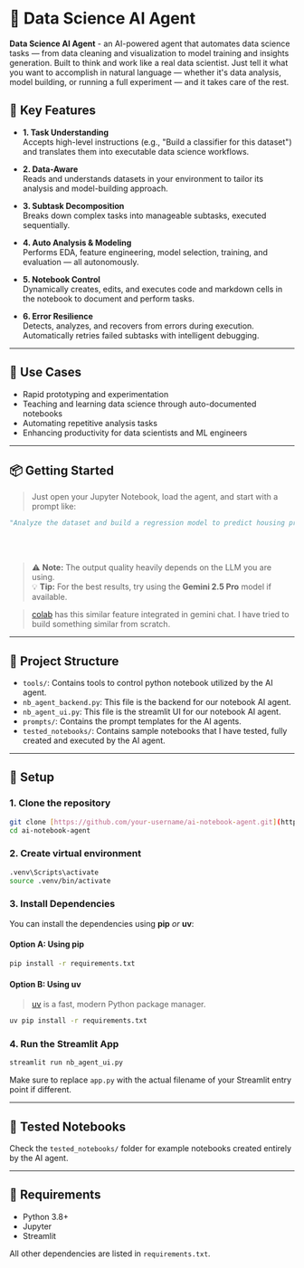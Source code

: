 # 🧠 Data Science AI Agent

**Data Science AI Agent** - an AI-powered agent that automates data science tasks — from data cleaning and visualization to model training and insights generation. Built to think and work like a real data scientist. Just tell it what you want to accomplish in natural language — whether it's data analysis, model building, or running a full experiment — and it takes care of the rest.


## 🚀 Key Features

- **1. Task Understanding**  
  Accepts high-level instructions (e.g., "Build a classifier for this dataset") and translates them into executable data science workflows.

- **2. Data-Aware**  
  Reads and understands datasets in your environment to tailor its analysis and model-building approach.

- **3. Subtask Decomposition**  
  Breaks down complex tasks into manageable subtasks, executed sequentially.

- **4. Auto Analysis & Modeling**  
  Performs EDA, feature engineering, model selection, training, and evaluation — all autonomously.

- **5. Notebook Control**  
  Dynamically creates, edits, and executes code and markdown cells in the notebook to document and perform tasks.

- **6. Error Resilience**  
  Detects, analyzes, and recovers from errors during execution. Automatically retries failed subtasks with intelligent debugging.

---

## 🔧 Use Cases

- Rapid prototyping and experimentation  
- Teaching and learning data science through auto-documented notebooks  
- Automating repetitive analysis tasks  
- Enhancing productivity for data scientists and ML engineers

---

## 📦 Getting Started

> Just open your Jupyter Notebook, load the agent, and start with a prompt like:

```python
"Analyze the dataset and build a regression model to predict housing prices."
```
<br><br>
> ⚠️ **Note:** The output quality heavily depends on the LLM you are using.  
> 💡 **Tip:** For the best results, try using the **Gemini 2.5 Pro** model if available.



> [colab](https://colab.research.google.com/) has this similar feature integrated in gemini chat. I have tried to build something similar from scratch.
---

## 📁 Project Structure

- `tools/`: Contains tools to control python notebook utilized by the AI agent.
- `nb_agent_backend.py`: This file is the backend for our notebook AI agent.
- `nb_agent_ui.py`: This file is the streamlit UI for our notebook AI agent.
- `prompts/`: Contains the prompt templates for the AI agents.
- `tested_notebooks/`: Contains sample notebooks that I have tested, fully created and executed by the AI agent.

---

## 🚀 Setup

### 1. Clone the repository

```bash
git clone [https://github.com/your-username/ai-notebook-agent.git](https://github.com/kevalmahajan/ai-datascientist-agent)
cd ai-notebook-agent
````

### 2. Create virtual environment
```bash
.venv\Scripts\activate
source .venv/bin/activate
````


### 3. Install Dependencies

You can install the dependencies using **pip** *or* **uv**:

#### Option A: Using pip

```bash
pip install -r requirements.txt
```

#### Option B: Using uv

> [uv](https://github.com/astral-sh/uv) is a fast, modern Python package manager.

```bash
uv pip install -r requirements.txt
```

### 4. Run the Streamlit App

```bash
streamlit run nb_agent_ui.py
```

Make sure to replace `app.py` with the actual filename of your Streamlit entry point if different.

---

## 🧪 Tested Notebooks

Check the `tested_notebooks/` folder for example notebooks created entirely by the AI agent.

---

## 📌 Requirements

* Python 3.8+
* Jupyter
* Streamlit

All other dependencies are listed in `requirements.txt`.
